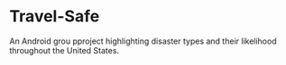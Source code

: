 # Travel-Safe
An Android grou pproject highlighting disaster types and their likelihood throughout the United States.
